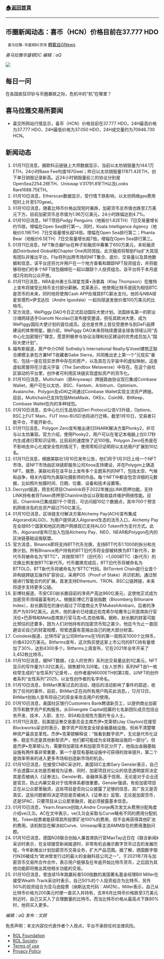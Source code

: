 ###  [:house:返回首頁](https://github.com/ourhimalayas/txt)
---


## 币圈新闻动态：喜币（HCN）价格目前在37.777 HDO
` 喜马拉雅-华盛顿DC农场` [轉載自GNews](https://gnews.org/zh-hans/1846204/)

*喜马拉雅华盛顿DC 编辑：aQ*

![](http://himalayawashingtondc.org/wp-content/uploads/2021/07/ScreenShot-2021-07-31-at-16.20.22@2x.png)



## 每日一问





在各国疯狂印钞与币圈暴跌之际，危机中的“机”在哪里？





## 喜马拉雅交易所要闻





- 喜交所网站行情显示，喜币（HCN）价格目前在37.777 HDO，24H最高价格为37.777 HDO，24H最低价格为37.050 HDO，24H成交量约为70946.730 HCN。






## 新闻动态





1. 01月11日消息，据欧科云链链上大师数据显示，当前以太坊销毁量为144.1万ETH，24小时Base Fee均值187Gwei；昨日以太坊销毁量17871.42ETH，创下单日销毁记录新高。近24小时销毁量前三的协议分别是OpenSea2254.26ETH、Uniswap V31791.81ETH以及Looks Rare1688.75ETH。
2. 01月10日消息，Etherscan数据显示，受行情下跌影响，以太坊网络gas费用短时上升至570gewi。
3. 01月10日消息，随着比特币价格出现短时暴跌，加密货币总市值也跌至2万美元下方。目前加密货币总市值为1.96万亿美元，24小时跌幅达到4.7%。
4. 01月10日消息，NFT项目Pudgy Penguins（地板价1.82ETH）7日交易量增长约15倍，增幅在Open Sea排行第一。同时，Koala Intelligence Agency（地板价0.19ETH）7日交易量增长超14倍，增幅在Open Sea排行第二；Phanta Bear（地板价6.5ETH）7日交易量增长超7倍，增幅在Open Sea排行第三。
5. 01月11日消息，NFT聚合器Flip在种子轮融资中筹集了650万美元，本轮融资由Distributed Global和Chapter One共同领投。此次融资将帮助Flip扩大其现有团队并推出平台。Flip将列出跨市场的NFT集合、底价、交易量以及其他数据和信息，该平台还将允许用户在一个地方查看和跟踪NFT投资组合，并将能够将他们的多个NFT钱包捆绑在一起以跟踪个人投资组合。该平台将于本月底或2月初向公众开放。
6. 01月11日消息，NBA金州勇士队球星克莱•汤普森（Klay Thompson）在推特上宣布将接受比特币支付部分薪酬。克莱表示，他使用比特币是因为相信BTC是货币的未来，同时他将使用Cash APP处理其BTC薪水支付。他将与NBA球星安德烈•伊戈达拉（Andre Iguodala）一起向球迷发放价值100万美元的比特币。
7. 官方消息，WePiggy DAO今日正式启动国际大使计划。法国排名第一的职业沙滩网球选手Gianotti Nicolas已宣布接受邀请，担任其欧洲大使，成为WePiggy国际大使计划的首位成员。这也是世界上首位受邀参与到DeFi品牌建设的体育明星。据介绍，WePiggy DAO未来将陆续邀请全球各领域认同“去中心化加密银行”理念，愿意积极参与协议治理和社区建设的优秀成员加入“国际大使计划”。
8. 福布斯报道，房产中介ONE Sotheby’s International Realty与Voxel建筑正联合建模主承包方兼NFT收藏者Gabe Sierra，共同推出史上第一个“元现实”豪宅，包括一座在现实世界中存在的房产，以及其在元宇宙中的虚拟映射。这座虚拟房屋将在沙盒元宇宙（The Sandbox Metaverse）中存在。在这个由社区驱动的平台里，创作者可利用区块链实现虚拟资产的货币化。
9. 01月10日消息，Multichain（原Anyswap）跨链路由协议现已集成Coinbase Wallet，用户可在以太坊、BSC、Fantom、Arbitrum、Optimism、Avalanche、Polygon及xDAI之间通过Coinbase Wallet实现主流资产跨链。目前，Multichain已支持包括MetaMask、OKEx、Coin98、BitKeep、Coinbase Wallet在内的多种钱包。
10. 01月10日消息，去中心化衍生品协议Deri Protocol公告V3升级，Options、BSC上FUT Main、FUT Inno-BUSD池将进行迁移。截至1月10日，交易者只能平仓，不能开新仓。
11. 01月11日消息，Polygon Zero宣布推出递归SNARK解决方案Plonky2，并可与以太坊兼容。官方介绍，使用Plonky2，用户可以在笔记本电脑上仅0.17秒内生成递归零知识证明，比目前的速度快了近100倍。Polygon Zero任务是在不影响去中心化或安全性的情况下，使用零知识证明将以太坊用户扩展到10亿名。
12. 01月11日消息，根据美联社1月10日发布公告，他们将于1月31日上线一个NFT市场，该NFT市场由区块链即服务公司Xooa支持建设，并在Polygon上铸造NFT。据悉，美联社将在该平台上发布多个主题系列的NFT，包括太空、气候和战争，相关内容均为美联社摄影师的作品，每个NFT中都会包含详细的元数据，比如照片拍摄时间、日期、位置、设备和技术设置等。
13. Decrypt报道，预言机项目Chainlink将于2022年推出LINK质押功能，支持LINK持有者将Token质押至Chainlink协议以获取收益并维护网络性能。目前，Chainlink已集成超1千个项目，可访问超10亿个数据点，其中700个预言机网络涉及的总资产超过750亿美元。
14. 01月10日消息，区块链支付解决方案Alchemy Pay(ACH)宣布集成Algorand(ALGO)，为用户提供进入Algorand生态的法币入口，Alchemy Pay在全球65个国家和地区的商户网络现已支持ALGO Token作为支付方式。此外，Algorand宣布已加入包括Alchemy Pay、NEO、NEAR和Polygon在内的区块链基础设施联盟。
15. 官方消息，Binance即将支持BTT代币兑换，支持BTT代币1:1000的拆分和兑换计划。所有Binance用户持有的BTT旧代币将全部被转换为BTT新代币，新代币将被命名为“BTTC”，并按照1BTT（旧代币）=1,000BTTC（新代币）的兑换比例发放BTTC新代币。代币置换完成后，BTT旧代币将被命名为BTTOLD，BTT新代币将被命名为“BTTC”代码。BitTorrent Chain是行业首个异构链跨链互操作扩容协议，采用POS（Proof of Stake）共识机制，通过侧链进行智能合约的扩展。首发支持Ethereum、TRON、BSC公链跨链，未来将逐步支持更多公链。
16. 彭博社报道，币安CEO赵长鹏目前的净资产高达960亿美元，这使他正式成为加密货币领域最富有的人。根据彭博亿万富翁指数（Bloomberg Billionaire Index），赵长鹏现在的身价超过了印度商业大亨MukeshAmbani，后者的净资产为929亿美元。此外，他的身价已经接近伯克希尔哈撒韦公司首席执行官沃伦•巴菲特和Meta首席执行官马克•扎克伯格等。据称，赵长鹏的财富可能比预估的还要多，因为人们对他持有的加密货币知之甚少。他迄今为止一直回避谈论自己的财富规模，但曾透露有意捐出自己的绝大部分财富。
17. Coindesk报道，比特币矿业公司Bitfarms在1月的第一周购买1000个比特币，价值4320万美元。Bitfarms宣布，这次购买使这家上市公司的BTC持有量增加了30%，达到4300多个。Bitfarms上周宣布，它在2021年全年开采了3,452枚比特币。
18. 01月10日消息，据NFT数据，《女人的世界》系列总交易量达到1亿美元，NFT显示的写作量为1.02亿美元，销售额19,326笔。《女人世界》系列NFT由1一枚经常生成的“女性系列”记录号，，创作者是N6000ETH的第2周，以NFT的创作者系列“女性系列”2025，以女性创作者的名字命名。
19. 01月10日消息，BitMart黑客过去的活动，随后的活动影响了事件的踪迹，收到了任何的事件，目前，BitMart正在向所有用户购买此消息。，12月12日，BitMart创始人宣布将自己的资金来攻击用户的使用。
20. 01月10日消息，美国社区银行Customers Bank聘请新员工，以提供商业加密货币和数字资产机构服务。从Silvergate Capital招募的七名新团队成员包括业务开发、技术、入职、支付、BSA和合规性方面的专业人士。
21. 01月11日消息，前美国证券交易委员会主席杰伊•克莱顿(Jay Clayton)在接受Blockworks采访时表示，数字资产将改变全球金融基础设施，但尚不清楚哪种资产最具变革性。杰伊•克莱顿解释说：“我看到数字资产，无论是代币化证券、稳定币还是其他新型资产，他们都可能成为全球基础设施的一部分”。但是杰伊•克莱顿认为，需要将加密技术和加密货币区分开了，他指出金融基础设施有两件事非常重要，第一个是现有基础设施中可获得的效率提升，第二个是效率带来的进入更多市场和创造新市场的机会。
22. 01月10日消息，在接受CNBC采访时，美国SEC主席Gary Gensler表示，自己不会透露以太坊是否被视为证券，同时，加密项目对公众的信息透明度将决定其是否被纳入《证券法》。Gensler称，金融体系基于信用，无论是对于企业还是官员，防止内幕交易对于信用体系都很重要。Gensler强调，有些加密项目正在从公众那里融资，这些项目是否向公众披露了足够的信息，其广告又是否真实，这些问题都将决定项目是否被纳入《证券法》监管。无论是加密货币，还是SPAC，只要项目从公众那里融资，就必须披露基本信息。
23. 01月10日消息，Yearn.finance创始人Andre Cronje再次发文从费用分配角度介绍ve(3,3)。AC在文中表示，ve(3,3)会采取与Curve略有不同的费用分配机制，Token投票者能获得其所投票矿池100%的费用，但不会再获得其他矿池的费用。该机制旨在解决如Curve、Uniswap等主流AMM存在的费用激励问题。
24. 01月10日消息，德国N26联合创始人兼首席执行官MaxTay近日在《联合新闻》采访时表示，在全球接受新闻报道时，非常有机会展示数字货币过去的发展历程，今年新推出计划加密货币交易业务，扩大产品范围。据了解，德国数字银行N26被成为“欧洲曾发行过的最火的金融科技公司之一”，于2021年7月与加密货币交易所合作合作，表示用户能够及在年底开始比特币货币，之后因为其他功能即将推出其他相关功能的交易。
25. 01月10日消息，曾连续15年跑赢标普500指数的美国著名基金经理Bill Miller在接受Wealth Track采访时表示，自己50%的个人投资组合为比特币，另外50%的投资组合为亚马逊股票（纳斯达克代码：AMZN）。Miller表示，自己从比特币价格为200美元时便一直买入并持有，去年6月比特币价格跌至3万美元附近时，自己又买入了合理数量的比特币。而当比特币价格从最高点下跌80%时，他将买入更多。





*编辑：aQ
发布：文顾*


 
 

免责声明：本文内容仅代表作者个人观点，平台不承担任何法律风险。

- [ROL Foundation](https://rolfoundation.org/)
- [ROL Society](https://rolsociety.org/)
- [Terms of use](https://gnews.org/terms-of-use-3/)
- [Privacy Policy](https://gnews.org/privacy-policy/)
